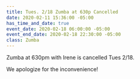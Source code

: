 ```yaml
---
title: Tues. 2/18 Zumba at 630p Cancelled
date: 2020-02-11 15:36:00 -05:00
has_time_and_date: true
event_date: 2020-02-18 06:00:00 -05:00
event_end_date: 2020-02-18 22:30:00 -05:00
class: Zumba
---
```


Zumba at 630pm with Irene is cancelled Tues 2/18. 

We apologize for the inconvenience! 

 